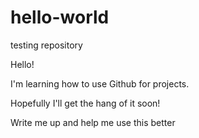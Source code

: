 # hello-world
testing repository

Hello!

I'm learning how to use Github for projects. 

Hopefully I'll get the hang of it soon!

Write me up and help me use this better
